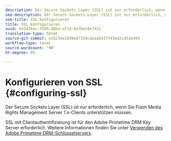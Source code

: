 ```yaml
---
description: Der Secure Sockets Layer (SSL) ist nur erforderlich, wenn Sie Flash Media Rights Management Server 1.x-Clients unterstützen müssen.
seo-description: Der Secure Sockets Layer (SSL) ist nur erforderlich, wenn Sie Flash Media Rights Management Server 1.x-Clients unterstützen müssen.
seo-title: SSL konfigurieren
title: SSL konfigurieren
uuid: be547eac-f589-48ba-af14-8a7bec0e7431
translation-type: tm+mt
source-git-commit: ecb234a18d9e87359caeaab437f43ea2cd5ab499
workflow-type: tm+mt
source-wordcount: '90'
ht-degree: 0%

---
```



# Konfigurieren von SSL {#configuring-ssl}

Der Secure Sockets Layer (SSL) ist nur erforderlich, wenn Sie Flash Media Rights Management Server 1.x-Clients unterstützen müssen.

SSL mit Clientauthentifizierung ist für den Adobe Primetime DRM Key Server erforderlich. Weitere Informationen finden Sie unter [Verwenden des Adobe Primetime DRM-Schlüsselservers](../../using-the-drm-key-server/requirements.md).
